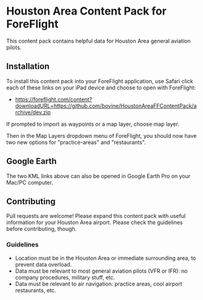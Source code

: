 # Houston Area Content Pack for ForeFlight

This content pack contains helpful data for Houston Area general
aviation pilots.

## Installation

To install this content pack into your ForeFlight application, use Safari click each of these links
on your iPad device and choose to open with ForeFlight:

* https://foreflight.com/content?downloadURL=https://github.com/bovine/HoustonAreaFFContentPack/archive/dev.zip

If prompted to import as waypoints or a map layer, choose map layer.

Then in the Map Layers dropdown menu of ForeFlight, you should now have two new options for "practice-areas" and "restaurants".

## Google Earth

The two KML links above can also be opened in Google Earth Pro on your Mac/PC computer.

## Contributing

Pull requests are welcome! Please expand this content pack with useful
information for your Houston Area airport. Please check the guidelines before
contributing, though.

### Guidelines

* Location must be in the Houston Area or immediate surrounding area,
  to prevent data overload.
* Data must be relevant to most general aviation pilots (VFR or IFR): no company
  procedures, military stuff, etc.
* Data must be relevant to air navigation: practice areas, cool
  airport restaurants, etc.

